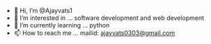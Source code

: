 - 👋 Hi, I’m @Ajayvats1
- 👀 I’m interested in ... software development and web development
- 🌱 I’m currently learning ... python
- 📫 How to reach me ... mailid: ajayvats0303@gmail.com

<!---
Ajayvats1/Ajayvats1 is a ✨ special ✨ repository because its `README.md` (this file) appears on your GitHub profile.
You can click the Preview link to take a look at your changes.
--->
